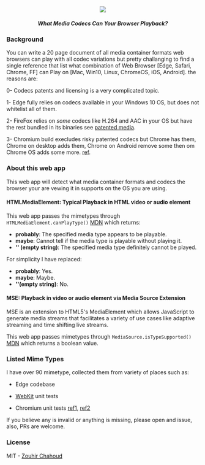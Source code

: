 <div align="center">
  <img src="https://codecs.zouhir.codes/assets/logo.png">
  <br />
  <h5>What Media Codecs Can Your Browser Playback?</h5>
</div>

### Background

You can write a 20 page document of all media container formats web browsers can play with all codec variations but pretty challanging to find a single reference that list what combination of Web Browser [Edge, Safari, Chrome, FF] can Play on [Mac, Win10, Linux, ChromeOS, iOS, Android]. the reasons are:

0- Codecs patents and licensing is a very complicated topic.

1- Edge fully relies on codecs available in your Windows 10 OS, but does not whitelist all of them.

2- FireFox relies on *some* codecs like H.264 and AAC in your OS but have the rest bundled in its binaries see [patented media](https://support.mozilla.org/en-US/kb/html5-audio-and-video-firefox#w_patented-media_2).

3- Chromium build execludes risky patented codecs but Chrome has them, Chrome on desktop adds them, Chrome on Android remove some then om Chrome OS adds some more. [ref](https://www.chromium.org/audio-video).


### About this web app

This web app will detect what media container formats and codecs the browser your are vewing it in supports on the OS you are using.

#### HTMLMediaElement: Typical Playback in HTML video or audio element

This web app passes the mimetypes through `HTMLMediaElement.canPlayType()` [MDN](https://developer.mozilla.org/en-US/docs/Web/API/HTMLMediaElement/canPlayType) which returns:

- **probably**: The specified media type appears to be playable.
- **maybe**: Cannot tell if the media type is playable without playing it.
- **'' (empty string)**: The specified media type definitely cannot be played.

For simplicity I have replaced:

- **probably**: Yes.
- **maybe**: Maybe.
- **''(empty string)**: No.

#### MSE: Playback in video or audio element via Media Source Extension

MSE is an extension to HTML5's MediaElement which allows JavaScript to generate media streams that facilitates a variety of use cases like adaptive streaming and time shifting live streams.

This web app passes mimetypes through `MediaSource.isTypeSupported()` [MDN](https://developer.mozilla.org/en-US/docs/Web/API/MediaSource/isTypeSupported) which returns a boolean value.


### Listed Mime Types

I have over 90 mimetype, collected them from variety of places such as:

- Edge codebase

- [WebKit](https://webkit.org/getting-started/) unit tests

- Chromium unit tests [ref1](https://cs.chromium.org/chromium/src/media/base/mime_util_unittest.cc), [ref2](https://cs.chromium.org/chromium/src/content/browser/media/media_canplaytype_browsertest.cc)

If you believe any is invalid or anything is missing, please open and issue, also, PRs are welcome.

### License

MIT - [Zouhir Chahoud](https://zouhir.codes/)

